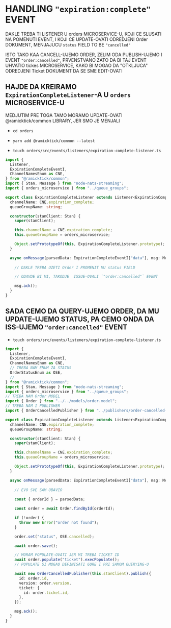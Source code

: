 # HANDLING `"expiration:complete"` EVENT

DAKLE TREBA TI LISTENER U orders MICROSERVICE-U, KOJI CE SLUSATI NA POMENUTI EVENT, I KOJI CE UPDATE-OVATI ODREDJENI Order DOKUMENT, MENJAJUCU `status` FIELD TO BE `"cancelled"`

ISTO TAKO KAA CANCELL-UJEMO ORDER, ZELIM ODA PUBLISH-UJEMO I EVENT `"order:cancelled"`, PRVENSTVANO ZATO DA BI TAJ EVENT UHVATIO tickes MICROSERVICE, KAKO BI MOGAO DA "OTKLJUCA" ODREDJENI Ticket DOKUMENT DA SE SME EDIT-OVATI

## HAJDE DA KREIRAMO `ExpirationCompleteListener`-A U `orders` MICROSERVICE-U

MEDJUTIM PRE TOGA TAMO MORAMO UPDATE-OVATI @ramicktick/common LIBRARY, JER SMO JE MENJALI

- `cd orders`

- `yarn add @ramicktick/common --latest`

- `touch orders/src/events/listeners/expiration-complete-listener.ts`

```ts
import {
  Listener,
  ExpirationCompleteEventI,
  ChannelNamesEnum as CNE,
} from "@ramicktick/common";
import { Stan, Message } from "node-nats-streaming";
import { orders_microservice } from "../queue_groups";

export class ExpirationCompleteListener extends Listener<ExpirationCompleteEventI> {
  channelName: CNE.expiration_complete;
  queueGroupName: string;

  constructor(stanClient: Stan) {
    super(stanClient);

    this.channelName = CNE.expiration_complete;
    this.queueGroupName = orders_microservice;

    Object.setPrototypeOf(this, ExpirationCompleteListener.prototype);
  }

  async onMessage(parsedData: ExpirationCompleteEventI["data"], msg: Message) {
    
    // DAKLE TREBA UZETI Order I PROMENIT MU status FIELD

    // ODAVDE BI MI, TAKODJE  ISSUE-OVALI `"order:cancelled"` EVENT

    msg.ack();
  }
}

```

## SADA CEMO DA QUERY-UJEMO ORDER, DA MU UPDATE-UJEMO STATUS, PA CEMO ONDA DA ISS-UJEMO `"order:cancelled"` EVENT

- `touch orders/src/events/listeners/expiration-complete-listener.ts`

```ts
import {
  Listener,
  ExpirationCompleteEventI,
  ChannelNamesEnum as CNE,
  // TREBA NAM ENUM ZA STATUS
  OrderStatusEnum as OSE,
  //
} from "@ramicktick/common";
import { Stan, Message } from "node-nats-streaming";
import { orders_microservice } from "../queue_groups";
// TREBA NAM Order MODEL
import { Order } from "../../models/order.model";
// TREBA NAM I PUBLISHER
import { OrderCancelledPublisher } from "../publishers/order-cancelled-publisher";

export class ExpirationCompleteListener extends Listener<ExpirationCompleteEventI> {
  channelName: CNE.expiration_complete;
  queueGroupName: string;

  constructor(stanClient: Stan) {
    super(stanClient);

    this.channelName = CNE.expiration_complete;
    this.queueGroupName = orders_microservice;

    Object.setPrototypeOf(this, ExpirationCompleteListener.prototype);
  }

  async onMessage(parsedData: ExpirationCompleteEventI["data"], msg: Message) {
    
    // EVO SVE SAM OBAVIO
    
    const { orderId } = parsedData;

    const order = await Order.findById(orderId);

    if (!order) {
      throw new Error("order not found");
    }

    order.set("status", OSE.cancelled);

    await order.save();

    // MORAM POPULATE-OVATI JER MI TREBA TICKET ID
    await order.populate("ticket").execPopulate();
    // POPULATE SI MOGAO DEFINISATI GORE I PRI SAMOM QUERYING-U

    await new OrderCancelledPublisher(this.stanClient).publish({
      id: order.id,
      version: order.version,
      ticket: {
        id: order.ticket.id,
      },
    });

    msg.ack();
  }
}

```



